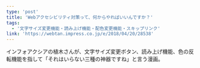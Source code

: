 ```yaml
---
type: 'post'
title: 'Webアクセシビリティ対策って、何からやればいいんですか？'
tags:
  - '文字サイズ変更機能・読み上げ機能・配色変更機能・スキップリンク'
link: 'https://webtan.impress.co.jp/e/2018/04/20/28538'
---
```

インフォアクシアの植木さんが、文字サイズ変更ボタン、読み上げ機能、色の反転機能を指して「それはいらない三種の神器ですね」と言う漫画。
